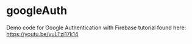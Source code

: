 # googleAuth
Demo code for Google Authentication with Firebase tutorial found here:
https://youtu.be/vuLTzi17k14

